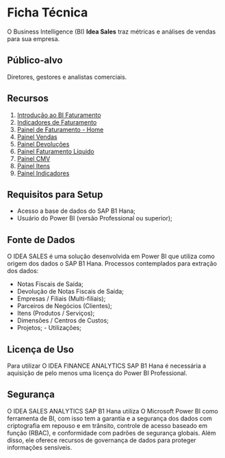 # Ficha Técnica

O Business Intelligence (BI) **Idea Sales** traz métricas e análises de vendas para sua empresa.

## Público-alvo

Diretores, gestores e analistas comerciais.

## Recursos

1. [Introdução ao BI Faturamento](./intro.md)
2. [Indicadores de Faturamento](./indicadores_faturamento.md)
3. [Painel de Faturamento - Home](./painel_faturamento_home.md)
4. [Painel Vendas](./vendas.md)
5. [Painel Devoluções](./devolucoes.md)
6. [Painel Faturamento Líquido](./faturamento_liquido.md)
7. [Painel CMV](./cmv.md)
8. [Painel Itens](./itens.md)
9. [Painel Indicadores](./indicadores.md)

## Requisitos para Setup

- Acesso a base de dados do SAP B1 Hana;
- Usuário do Power BI (versão Professional ou superior);

## Fonte de Dados

O IDEA SALES é uma solução desenvolvida em Power BI que utiliza como origem dos dados o SAP B1 Hana.
Processos contemplados para extração dos dados: 

- Notas Fiscais de Saída;
- Devolução de Notas Fiscais de Saída;
- Empresas / Filiais (Multi-filiais);
- Parceiros de Negócios (Clientes);
- Itens (Produtos / Serviços);
- Dimensões / Centros de Custos;
- Projetos;
- Utilizações;

## Licença de Uso

Para utilizar O IDEA FINANCE ANALYTICS SAP B1 Hana é necessária a aquisição de pelo menos uma licença do Power BI Professional.

## Segurança

O IDEA SALES ANALYTICS SAP B1 Hana utiliza O Microsoft Power BI como ferramenta de BI, com isso tem a garantia e a segurança dos dados com criptografia em repouso e em trânsito, controle de acesso baseado em função (RBAC), e conformidade com padrões de segurança globais. Além disso, ele oferece recursos de governança de dados para proteger informações sensíveis.
